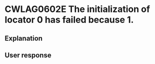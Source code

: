 # CWLAG0602E The initialization of locator 0 has failed because 1.

## Explanation

## User response